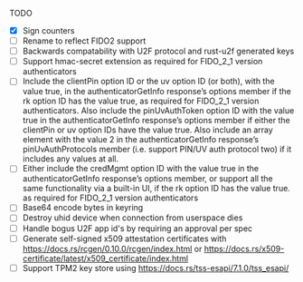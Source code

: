 TODO
- [X] Sign counters
- [ ] Rename to reflect FIDO2 support
- [ ] Backwards compatability with U2F protocol and rust-u2f generated keys
- [ ] Support hmac-secret extension as required for FIDO_2_1 version authenticators
- [ ] Include the clientPin option ID or the uv option ID (or both), with the value true, in the authenticatorGetInfo response’s options member if the rk option ID has the value true, as required for FIDO_2_1 version authenticators. Also include the pinUvAuthToken option ID with the value true in the authenticatorGetInfo response’s options member if either the clientPin or uv option IDs have the value true. Also include an array element with the value 2 in the authenticatorGetInfo response’s pinUvAuthProtocols member (i.e. support PIN/UV auth protocol two) if it includes any values at all.
- [ ] Either include the credMgmt option ID with the value true in the authenticatorGetInfo response’s options member, or support all the same functionality via a built-in UI, if the rk option ID has the value true. as required for FIDO_2_1 version authenticators
- [ ] Base64 encode bytes in keyring
- [ ] Destroy uhid device when connection from userspace dies
- [ ] Handle bogus U2F app id's by requiring an approval per spec
- [ ] Generate self-signed x509 attestation certificates with https://docs.rs/rcgen/0.10.0/rcgen/index.html or https://docs.rs/x509-certificate/latest/x509_certificate/index.html
- [ ] Support TPM2 key store using https://docs.rs/tss-esapi/7.1.0/tss_esapi/
